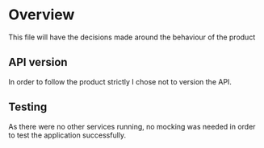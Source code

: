 # Overview

This file will have the decisions made around the behaviour of the product

## API version

In order to follow the product strictly I chose not to version the API.

## Testing

As there were no other services running, no mocking was needed in order to test the application successfully.
